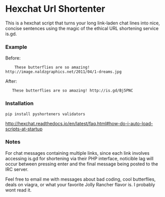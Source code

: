 # Hexchat Url Shortenter
This is a hexchat script that turns your long link-laden chat lines into nice, concise sentences using the magic of the ethical URL shortening service is.gd.

### Example
   Before:
   
        These butterflies are so amazing! http://image.naldzgraphics.net/2011/04/1-dreams.jpg
   After:
   
       These butterflies are so amazing! http://is.gd/Bj5PNC

### Installation
    pip install pyshorteners validators
   http://hexchat.readthedocs.io/en/latest/faq.html#how-do-i-auto-load-scripts-at-startup
   

### Notes
   For chat messages containing multiple links, since each link involves accessing
   is.gd for shortening via their PHP interface, noticible lag will occur between 
   pressing enter and the final message being posted to the IRC server.

   Feel free to email me with messages about bad coding, cool butterflies, deals on viagra,
   or what your favorite Jolly Rancher flavor is. I probably wont read it.
